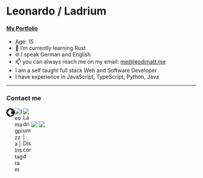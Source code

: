 # Leonardo / Ladrium

#### **[My Portfolio](https://leodimatt.me)**

- Age: 15
- 🌱 I’m currently learning Rust
- 🌐 I speak German and English
- 📫 you can always reach me on my email: me@leodimatt.me
- I am a self taught full stack Web and Software Developer
- I have experience in JavaScript, TypeScript, Python, Java
---

### Contact me
[<img align="left" alt="leodimatt.me" width="22px" src="https://raw.githubusercontent.com/iconic/open-iconic/master/svg/globe.svg" />][website]
[<img align="left" alt="leomagpizza | Instagram" width="22px" src="https://cdn.jsdelivr.net/npm/simple-icons@v3/icons/instagram.svg" />][instagram]
[<img align="left" alt="Ladrium | Discord" width="22px" src="https://cdn.jsdelivr.net/npm/simple-icons@v3/icons/discord.svg" />][discord]

<br/>
<br/>

<img src="https://github-readme-stats.vercel.app/api?username=Ladrium&show_icons=true&hide_border=true&theme=tokyonight"/>
<img src="https://github-readme-stats.vercel.app/api/top-langs/?username=anuraghazra&layout=compact&theme=tokyonight"/>

<br/>

[website]: https://leodimatt.me
[instagram]: https://instagram.com/leomagpizza
[discord]: https://discord.gg/x8qnpNv

